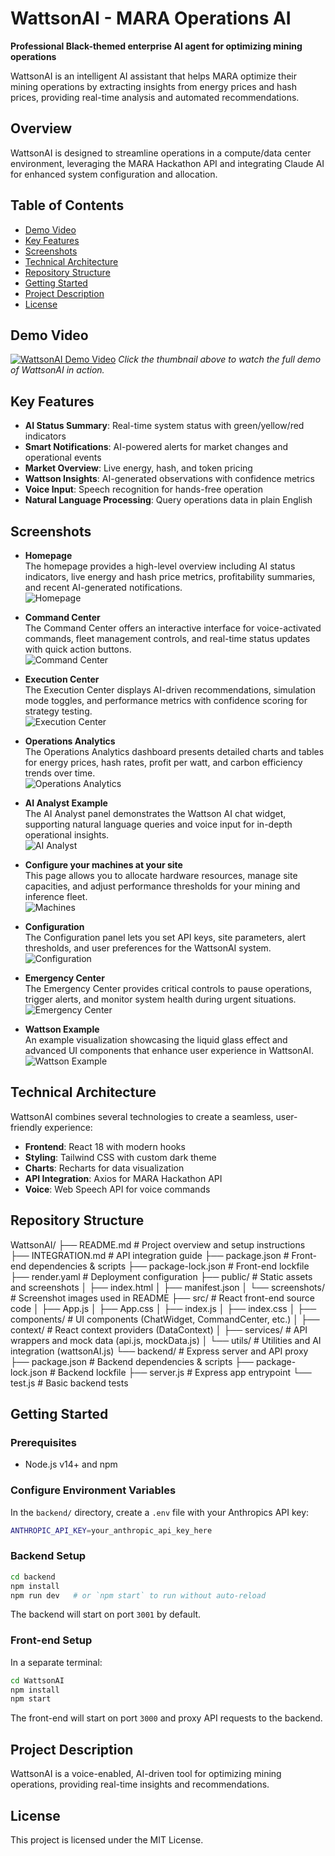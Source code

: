 # WattsonAI - MARA Operations AI

**Professional Black-themed enterprise AI agent for optimizing mining operations**

WattsonAI is an intelligent AI assistant that helps MARA optimize their mining operations by extracting insights from energy prices and hash prices, providing real-time analysis and automated recommendations.

## Overview

WattsonAI is designed to streamline operations in a compute/data center environment, leveraging the MARA Hackathon API and integrating Claude AI for enhanced system configuration and allocation.

## Table of Contents

- [Demo Video](#demo-video)
- [Key Features](#key-features)
- [Screenshots](#screenshots)
- [Technical Architecture](#technical-architecture)
- [Repository Structure](#repository-structure)
- [Getting Started](#getting-started)
- [Project Description](#project-description)
- [License](#license)

## Demo Video

[![WattsonAI Demo Video](https://img.youtube.com/vi/XDzWh5-onb0/0.jpg)](https://www.youtube.com/watch?v=XDzWh5-onb0&feature=youtu.be)
*Click the thumbnail above to watch the full demo of WattsonAI in action.*

## Key Features

- **AI Status Summary**: Real-time system status with green/yellow/red indicators
- **Smart Notifications**: AI-powered alerts for market changes and operational events
- **Market Overview**: Live energy, hash, and token pricing
- **Wattson Insights**: AI-generated observations with confidence metrics
- **Voice Input**: Speech recognition for hands-free operation
- **Natural Language Processing**: Query operations data in plain English

## Screenshots

- **Homepage**  
  The homepage provides a high-level overview including AI status indicators, live energy and hash price metrics, profitability summaries, and recent AI-generated notifications.  
  ![Homepage](public/screenshots/homepage.png)

- **Command Center**  
  The Command Center offers an interactive interface for voice-activated commands, fleet management controls, and real-time status updates with quick action buttons.  
  ![Command Center](public/screenshots/commandcenter.png)

- **Execution Center**  
  The Execution Center displays AI-driven recommendations, simulation mode toggles, and performance metrics with confidence scoring for strategy testing.  
  ![Execution Center](public/screenshots/execution_center.png)

- **Operations Analytics**  
  The Operations Analytics dashboard presents detailed charts and tables for energy prices, hash rates, profit per watt, and carbon efficiency trends over time.  
  ![Operations Analytics](public/screenshots/operationsanalytics.png)

- **AI Analyst Example**  
  The AI Analyst panel demonstrates the Wattson AI chat widget, supporting natural language queries and voice input for in-depth operational insights.  
  ![AI Analyst](public/screenshots/aianalyst.png)

- **Configure your machines at your site**  
  This page allows you to allocate hardware resources, manage site capacities, and adjust performance thresholds for your mining and inference fleet.  
  ![Machines](public/screenshots/machines.png)

- **Configuration**  
  The Configuration panel lets you set API keys, site parameters, alert thresholds, and user preferences for the WattsonAI system.  
  ![Configuration](public/screenshots/configuration.png)

- **Emergency Center**  
  The Emergency Center provides critical controls to pause operations, trigger alerts, and monitor system health during urgent situations.  
  ![Emergency Center](public/screenshots/emergencycenter.png)

- **Wattson Example**  
  An example visualization showcasing the liquid glass effect and advanced UI components that enhance user experience in WattsonAI.  
  ![Wattson Example](public/screenshots/wattsonexample.png)

## Technical Architecture

WattsonAI combines several technologies to create a seamless, user-friendly experience:

- **Frontend**: React 18 with modern hooks
- **Styling**: Tailwind CSS with custom dark theme
- **Charts**: Recharts for data visualization
- **API Integration**: Axios for MARA Hackathon API
- **Voice**: Web Speech API for voice commands

## Repository Structure

WattsonAI/
├── README.md                # Project overview and setup instructions
├── INTEGRATION.md           # API integration guide
├── package.json             # Front-end dependencies & scripts
├── package-lock.json        # Front-end lockfile
├── render.yaml              # Deployment configuration
├── public/                  # Static assets and screenshots
│   ├── index.html
│   ├── manifest.json
│   └── screenshots/         # Screenshot images used in README
├── src/                     # React front-end source code
│   ├── App.js
│   ├── App.css
│   ├── index.js
│   ├── index.css
│   ├── components/          # UI components (ChatWidget, CommandCenter, etc.)
│   ├── context/             # React context providers (DataContext)
│   ├── services/            # API wrappers and mock data (api.js, mockData.js)
│   └── utils/               # Utilities and AI integration (wattsonAI.js)
└── backend/                 # Express server and API proxy
    ├── package.json         # Backend dependencies & scripts
    ├── package-lock.json    # Backend lockfile
    ├── server.js            # Express app entrypoint
    └── test.js              # Basic backend tests

## Getting Started

### Prerequisites

- Node.js v14+ and npm

### Configure Environment Variables

In the `backend/` directory, create a `.env` file with your Anthropics API key:

```bash
ANTHROPIC_API_KEY=your_anthropic_api_key_here
```

### Backend Setup

```bash
cd backend
npm install
npm run dev   # or `npm start` to run without auto-reload
```

The backend will start on port `3001` by default.

### Front-end Setup

In a separate terminal:

```bash
cd WattsonAI
npm install
npm start
```

The front-end will start on port `3000` and proxy API requests to the backend.

## Project Description

WattsonAI is a voice-enabled, AI-driven tool for optimizing mining operations, providing real-time insights and recommendations.

## License

This project is licensed under the MIT License.